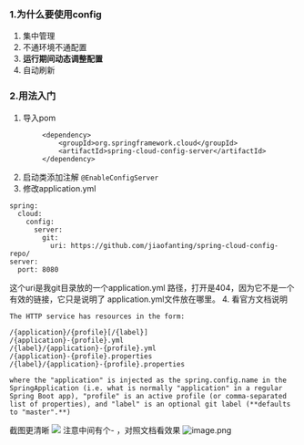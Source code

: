 ###  1.为什么要使用config
1.  集中管理
2. 不通环境不通配置
3. **运行期间动态调整配置**
4. 自动刷新
###  2.用法入门
1. 导入pom
```
		<dependency>
			<groupId>org.springframework.cloud</groupId>
			<artifactId>spring-cloud-config-server</artifactId>
		</dependency>
```
2. 启动类添加注解
`@EnableConfigServer`
3. 修改application.yml
```
spring:
  cloud:
    config:
      server:
        git:
          uri: https://github.com/jiaofanting/spring-cloud-config-repo/
server:
  port: 8080

```
这个uri是我git目录放的一个application.yml 路径，打开是404，因为它不是一个有效的链接，它只是说明了 application.yml文件放在哪里。
4. 看官方文档说明
```
The HTTP service has resources in the form:

/{application}/{profile}[/{label}]
/{application}-{profile}.yml
/{label}/{application}-{profile}.yml
/{application}-{profile}.properties
/{label}/{application}-{profile}.properties

where the "application" is injected as the spring.config.name in the SpringApplication (i.e. what is normally "application" in a regular Spring Boot app), "profile" is an active profile (or comma-separated list of properties), and "label" is an optional git label (**defaults to "master".**)
```
截图更清晰
![
](http://upload-images.jianshu.io/upload_images/5786888-863fb2fc0da1bcee.png?imageMogr2/auto-orient/strip%7CimageView2/2/w/1240)
注意中间有个- ，对照文档看效果
![image.png](http://upload-images.jianshu.io/upload_images/5786888-e2181f13c48f8d92.png?imageMogr2/auto-orient/strip%7CimageView2/2/w/1240)
